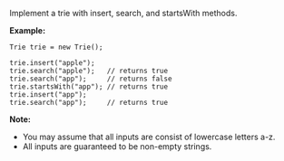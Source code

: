 Implement a trie with insert, search, and startsWith methods.

**Example:**
```
Trie trie = new Trie();

trie.insert("apple");
trie.search("apple");   // returns true
trie.search("app");     // returns false
trie.startsWith("app"); // returns true
trie.insert("app");
trie.search("app");     // returns true
```

**Note:**
* You may assume that all inputs are consist of lowercase letters a-z.
* All inputs are guaranteed to be non-empty strings.